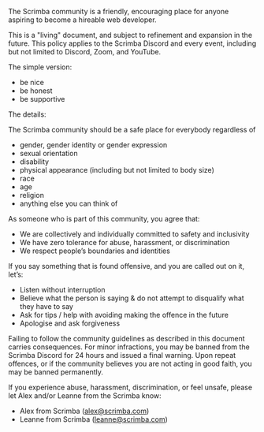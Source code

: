 The Scrimba community is a friendly, encouraging place for anyone aspiring to become a hireable web developer.

This is a "living" document, and subject to refinement and expansion in the future. This policy applies to the Scrimba Discord and every event, including but not limited to Discord, Zoom, and YouTube.

The simple version:

- be nice
- be honest
- be supportive

The details:

The Scrimba community should be a safe place for everybody regardless of

- gender, gender identity or gender expression
- sexual orientation
- disability
- physical appearance (including but not limited to body size)
- race
- age
- religion
- anything else you can think of

As someone who is part of this community, you agree that:

- We are collectively and individually committed to safety and inclusivity
- We have zero tolerance for abuse, harassment, or discrimination
- We respect people’s boundaries and identities

If you say something that is found offensive, and you are called out on it, let’s:

- Listen without interruption
- Believe what the person is saying & do not attempt to disqualify what they have to say
- Ask for tips / help with avoiding making the offence in the future
- Apologise and ask forgiveness

Failing to follow the community guidelines as described in this document carries consequences. For minor infractions, you may be banned from the Scrimba Discord for 24 hours and issued a final warning.  Upon repeat offences, or if the community believes you are not acting in good faith, you may be banned permanently.

If you experience abuse, harassment, discrimination, or feel unsafe, please let Alex and/or Leanne from the Scrimba know:

- Alex from Scrimba ([alex@scrimba.com](mailto:alex@scrimba.com))
- Leanne from Scrimba ([leanne@scrimba.com](mailto:leanne@scrimba.com))
